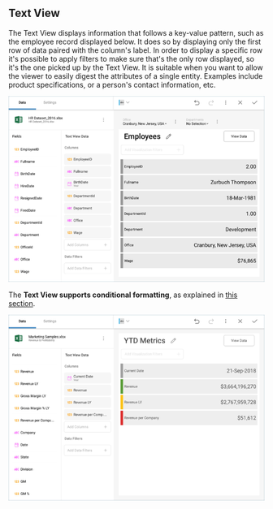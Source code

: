 ## Text View

The Text View displays information that follows a key-value pattern,
such as the employee record displayed below. It does so by displaying
only the first row of data paired with the column's label. In order to
display a specific row it's possible to apply filters to make sure
that's the only row displayed, so it's the one picked up by the Text
View. It is suitable when you want to allow the viewer to easily digest
the attributes of a single entity. Examples include product
specifications, or a person's contact information, etc.

![Text View in the Visualization editor](images/text-view-visualization-editor.png)

The **Text View supports conditional formatting**, as explained in [this section](conditional-formatting.md).

![TextViewConditionalFormatting\_All](images/text-view-conditional-formatting.png)
